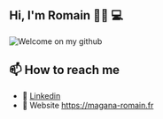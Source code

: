 ## Hi, I'm Romain 🖐🏻 💻
![Welcome on my github](https://user-images.githubusercontent.com/54882222/151084843-ba43b552-7ca3-4793-a10f-5291df114af0.gif)

## 📫 How to reach me
- 📱 <a href="https://www.linkedin.com/in/romain-magana-804b6a1a9">Linkedin</a>
- 💾 Website https://magana-romain.fr
